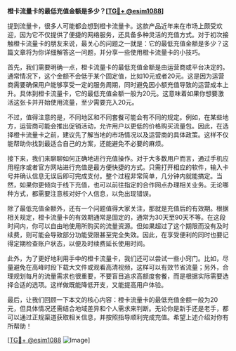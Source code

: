 **橙卡流量卡的最低充值金额是多少？[[TG💪+ @esim1088](https://t.me/s/esim1088)]**

提到流量卡，很多人可能都会想到橙卡流量卡。这款产品近年来在市场上颇受欢迎，因为它不仅提供了便捷的网络服务，还具备多种灵活的充值方式。对于初次接触橙卡流量卡的朋友来说，最关心的问题之一就是：它的最低充值金额是多少？这篇文章将为你详细解答这一问题，并分享一些使用橙卡流量卡的小技巧。

首先，我们需要明确一点，橙卡流量卡的最低充值金额是由运营商或平台决定的。通常情况下，这个金额不会低于某个固定值，比如10元或者20元。这是因为运营商需要确保用户能够享受一定的服务周期，同时避免因小额充值导致的运营成本上升。具体到橙卡流量卡，它的最低充值金额一般为20元。这意味着如果你想要激活这张卡并开始使用流量，至少需要充入20元。

不过，值得注意的是，不同地区和不同套餐可能会有不同的规定。例如，在某些地方，运营商可能会推出促销活动，允许用户以更低的价格购买流量包。因此，在选择橙卡流量卡之前，建议先了解当地的市场情况以及运营商的具体政策。这样不仅能帮助你找到最适合自己的方案，还能避免不必要的麻烦。

接下来，我们来聊聊如何正确地进行充值操作。对于大多数用户而言，通过手机应用程序或者官方网站进行充值是最方便快捷的方式。只需打开相应的软件，输入卡号并确认信息无误后即可完成支付。整个过程非常简单，几分钟内就能搞定。当然，如果你更倾向于线下充值，也可以前往指定的合作网点办理相关业务。无论哪种方式，都需要注意核对好个人信息，以免出现错误。

除了最低充值金额外，还有一个问题值得大家关注，那就是充值后的有效期。根据相关规定，橙卡流量卡的有效期通常是固定的，通常为30天至90天不等。在这段时间内，你可以自由地使用所购买的流量资源。但如果超过了这个期限而没有及时续费，则可能会导致部分功能受限甚至完全失效。因此，在享受便利的同时也要记得定期检查账户状态，以便及时续费延长使用时间。

此外，为了更好地利用手中的橙卡流量卡，我们还可以尝试一些小窍门。比如，尽量避免在高峰时段下载大文件或观看高清视频，这样可以有效节省流量；另外，合理规划每月的流量需求也很重要，不要盲目追求高额度套餐，而是根据实际需要选择合适的选项。这样做既能降低开支，又能提高用户体验。

最后，让我们回顾一下本文的核心内容：橙卡流量卡的最低充值金额一般为20元，但具体情况还需结合地域差异和个人需求来判断。无论你是新手还是老手，都可以通过正规渠道获取相关信息，并按照指导顺利完成充值。希望上述介绍对你有所帮助！

[[TG💪+ @esim1088](https://t.me/s/esim1088) ![Image](https://i.postimg.cc/4NQfJmqS/Snipaste-2025-05-13-00-14-12.png)]